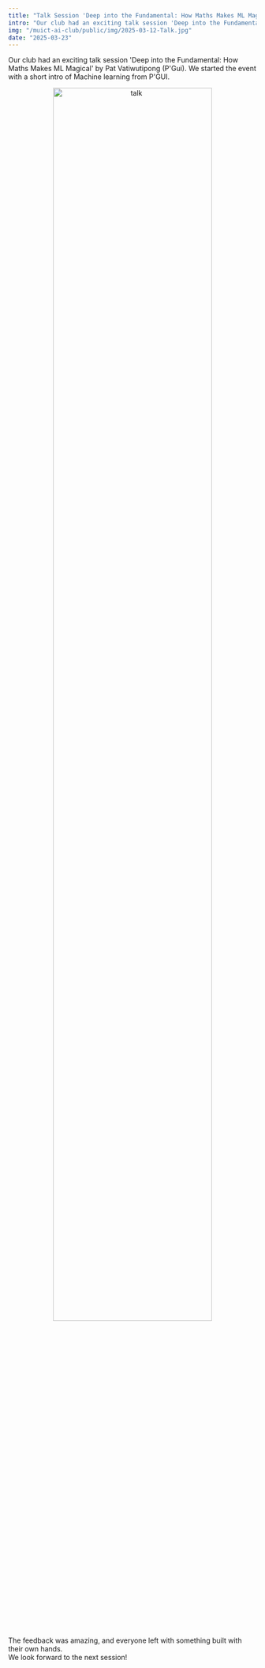 ```yaml
---
title: "Talk Session 'Deep into the Fundamental: How Maths Makes ML Magical' by Pat Vatiwutipong"
intro: "Our club had an exciting talk session 'Deep into the Fundamental: How Maths Makes ML Magical' by Pat Vatiwutipong (P'Gui)"
img: "/muict-ai-club/public/img/2025-03-12-Talk.jpg"
date: "2025-03-23"
---
```

Our club had an exciting talk session 'Deep into the Fundamental: How Maths Makes ML Magical' by Pat Vatiwutipong (P'Gui). 
We started the event with a short intro of Machine learning from P'GUI.


<div align="center">
  <img src="/muict-ai-club/public/img/2025-03-12-Talk.jpg" alt="talk" width="80%" />
</div>

The feedback was amazing, and everyone left with something built with their own hands.  
We look forward to the next session!